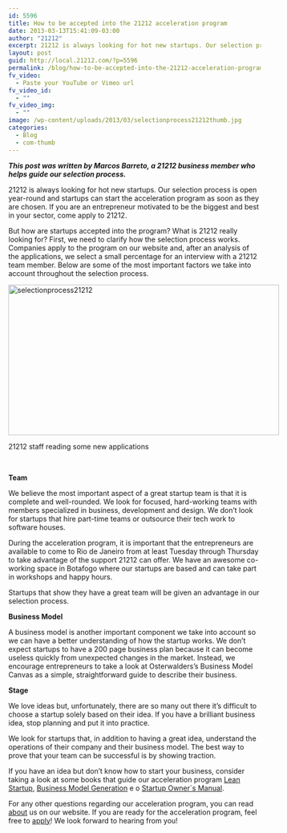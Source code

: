 ```yaml
---
id: 5596
title: How to be accepted into the 21212 acceleration program
date: 2013-03-13T15:41:09-03:00
author: "21212"
excerpt: 21212 is always looking for hot new startups. Our selection process is open year-round and startups can start the acceleration program as soon as they are chosen. If you are an entrepreneur motivated to be the biggest and best in your sector, come apply to 21212.
layout: post
guid: http://local.21212.com/?p=5596
permalink: /blog/how-to-be-accepted-into-the-21212-acceleration-program/
fv_video:
  - Paste your YouTube or Vimeo url
fv_video_id:
  - ""
fv_video_img:
  - ""
image: /wp-content/uploads/2013/03/selectionprocess21212thumb.jpg
categories:
  - Blog
  - com-thumb
---
```

_<b id="internal-source-marker_0.34190695150755346">This post was written by Marcos Barreto, a 21212 business member who helps guide our selection process.</b>_

21212 is always looking for hot new startups. Our selection process is open year-round and startups can start the acceleration program as soon as they are chosen. If you are an entrepreneur motivated to be the biggest and best in your sector, come apply to 21212.

But how are startups accepted into the program? What is 21212 really looking for? First, we need to clarify how the selection process works. Companies apply to the program on our website and, after an analysis of the applications, we select a small percentage for an interview with a 21212 team member. Below are some of the most important factors we take into account throughout the selection process.

<div id="attachment_5600" style="width: 550px" class="wp-caption aligncenter">
  <a href="http://local.21212.com/wp-content/uploads/2013/03/selectionprocess21212.jpg"><img aria-describedby="caption-attachment-5600" class="size-full wp-image-5600 " alt="selectionprocess21212" src="http://local.21212.com/wp-content/uploads/2013/03/selectionprocess21212.jpg" width="540" height="300" srcset="http://localhost:8080/wp-content/uploads/2013/03/selectionprocess21212.jpg 540w, http://localhost:8080/wp-content/uploads/2013/03/selectionprocess21212-300x166.jpg 300w" sizes="(max-width: 540px) 100vw, 540px" /></a>
  
  <p id="caption-attachment-5600" class="wp-caption-text">
    21212 staff reading some new applications
  </p>
</div>

&nbsp;

**Team**

We believe the most important aspect of a great startup team is that it is complete and well-rounded. We look for focused, hard-working teams with members specialized in business, development and design. We don&#8217;t look for startups that hire part-time teams or outsource their tech work to software houses.

During the acceleration program, it is important that the entrepreneurs are available to come to Rio de Janeiro from at least Tuesday through Thursday to take advantage of the support 21212 can offer. We have an awesome co-working space in Botafogo where our startups are based and can take part in workshops and happy hours.

Startups that show they have a great team will be given an advantage in our selection process.

**Business Model**

A business model is another important component we take into account so we can have a better understanding of how the startup works. We don&#8217;t expect startups to have a 200 page business plan because it can become useless quickly from unexpected changes in the market. Instead, we encourage entrepreneurs to take a look at Osterwalders&#8217;s Business Model Canvas as a simple, straightforward guide to describe their business.

**Stage**

We love ideas but, unfortunately, there are so many out there it&#8217;s difficult to choose a startup solely based on their idea. If you have a brilliant business idea, stop planning and put it into practice.

We look for startups that, in addition to having a great idea, understand the operations of their company and their business model. The best way to prove that your team can be successful is by showing traction.

If you have an idea but don&#8217;t know how to start your business, consider taking a look at some books that guide our acceleration program [Lean Startup](http://theleanstartup.com/), [Business Model Generation](http://www.businessmodelgeneration.com/canvas/) e o [Startup Owner\`s Manual](http://www.inc.com/steve-blank/the-startup-owners-manual-excerpts-introduction.html).

For any other questions regarding our acceleration program, you can read [about](http://local.21212.com/about/) us on our website. If you are ready for the acceleration program, feel free to [apply](http://local.21212.com/apply)! We look forward to hearing from you!